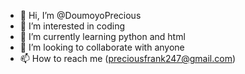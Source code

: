 - 👋 Hi, I’m @DoumoyoPrecious
- 👀 I’m interested in coding 
- 🌱 I’m currently learning python and html
- 💞️ I’m looking to collaborate with anyone 
- 📫 How to reach me (preciousfrank247@gmail.com)

<!---
DoumoyoPrecious/DoumoyoPrecious is a ✨ special ✨ repository because its `README.md` (this file) appears on your GitHub profile.
You can click the Preview link to take a look at your changes.
--->
